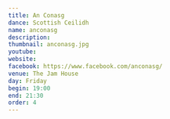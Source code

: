 ```yaml
---
title: An Conasg
dance: Scottish Ceilidh
name: anconasg
description:
thumbnail: anconasg.jpg
youtube: 
website: 
facebook: https://www.facebook.com/anconasg/
venue: The Jam House
day: Friday
begin: 19:00
end: 21:30
order: 4
---
```

